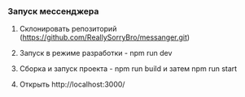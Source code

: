 ### Запуск мессенджера

1. Склонировать репозиторий (https://github.com/ReallySorryBro/messanger.git)

2. Запуск в режиме разработки - npm run dev

3. Сборка и запуск проекта - npm run build и затем npm run start

4. Открыть http://localhost:3000/